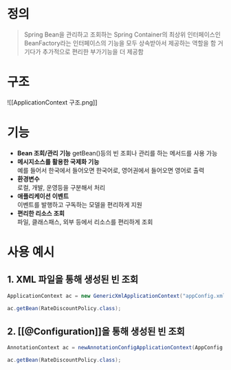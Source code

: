 # 정의

> Spring Bean을 관리하고 조회하는 Spring Container의 최상위 인터페이스인 BeanFactory라는 인터페이스의 기능을 모두 상속받아서 제공하는 역할을 함
> 거기다가 추가적으로 편리한 부가기능을 더 제공함

# 구조
![[ApplicationContext 구조.png]]

# 기능
- **Bean 조회/관리 기능**
	getBean()등의 빈 조회나 관리를 하는 메서드를 사용 가능
- **메시지소스를 활용한 국제화 기능**  
	예를 들어서 한국에서 들어오면 한국어로, 영어권에서 들어오면 영어로 출력
- **환경변수**  
	로컬, 개발, 운영등을 구분해서 처리
- **애플리케이션 이벤트**  
	이벤트를 발행하고 구독하는 모델을 편리하게 지원
- **편리한 리소스 조회**  
	파일, 클래스패스, 외부 등에서 리소스를 편리하게 조회

# 사용 예시
## 1. XML 파일을 통해 생성된 빈 조회
```java
ApplicationContext ac = new GenericXmlApplicationContext("appConfig.xml");

ac.getBean(RateDiscountPolicy.class);
```
## 2. [[@Configuration]]을 통해 생성된 빈 조회
```java
AnnotationContext ac = newAnnotationConfigApplicationContext(AppConfig.class);

ac.getBean(RateDiscountPolicy.class);
```